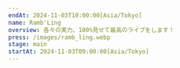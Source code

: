 ```yaml
---
endAt: 2024-11-03T10:00:00[Asia/Tokyo]
name: Ramb'Ling
overview: 各々の実力、100%見せて最高のライブをします！
press: /images/ramb_ling.webp
stage: main
startAt: 2024-11-03T09:00:00[Asia/Tokyo]
---
```

